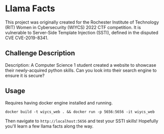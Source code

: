 # Llama Facts
This project was originally created for the Rochester Institute of Technology (RIT) Women in Cybersecurity (WIYCS) 2022 CTF competition. It is vulnerable to Server-Side Template Injection (SSTI), defined in the disputed CVE CVE-2019-8341.

## Challenge Description
Description: A Computer Science 1 student created a website to showcase their newly-acquired python skills. Can you look into their search engine to ensure it is secure? 


## Usage
Requires having docker engine installed and running.  

`docker build -t wiycs_web . && docker run -p 5656:5656 -it wiycs_web`

Then navigate to `http://localhost:5656` and test your SSTI skills! Hopefully you'll learn a few llama facts along the way.


